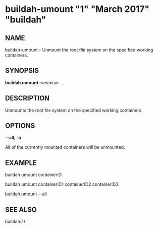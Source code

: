 # buildah-umount "1" "March 2017" "buildah"

## NAME
buildah\-umount - Unmount the root file system on the specified working containers.

## SYNOPSIS
**buildah umount** *container* ...

## DESCRIPTION
Unmounts the root file system on the specified working containers.

## OPTIONS
**--all, -a**

All of the currently mounted containers will be unmounted.

## EXAMPLE

buildah umount containerID

buildah umount containerID1 containerID2 containerID3

buildah umount --all

## SEE ALSO
buildah(1)
